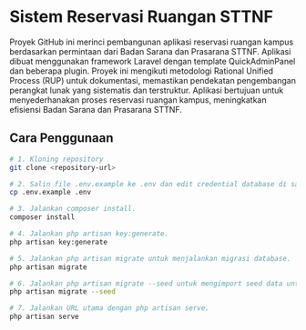 # Sistem Reservasi Ruangan STTNF

Proyek GitHub ini merinci pembangunan aplikasi reservasi ruangan kampus berdasarkan permintaan dari Badan Sarana dan Prasarana STTNF. Aplikasi dibuat menggunakan framework Laravel dengan template QuickAdminPanel dan beberapa plugin. Proyek ini mengikuti metodologi Rational Unified Process (RUP) untuk dokumentasi, memastikan pendekatan pengembangan perangkat lunak yang sistematis dan terstruktur. Aplikasi bertujuan untuk menyederhanakan proses reservasi ruangan kampus, meningkatkan efisiensi Badan Sarana dan Prasarana STTNF.

## Cara Penggunaan

```bash
# 1. Kloning repository
git clone <repository-url>

# 2. Salin file .env.example ke .env dan edit credential database di sana.
cp .env.example .env

# 3. Jalankan composer install.
composer install

# 4. Jalankan php artisan key:generate.
php artisan key:generate

# 5. Jalankan php artisan migrate untuk menjalankan migrasi database.
php artisan migrate

# 6. Jalankan php artisan migrate --seed untuk mengimport seed data untuk login ke sistem.
php artisan migrate --seed

# 7. Jalankan URL utama dengan php artisan serve.
php artisan serve
